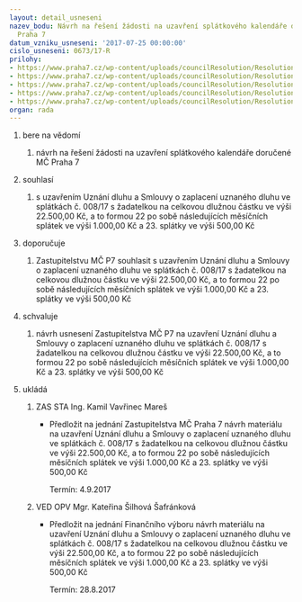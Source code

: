 ```yaml
---
layout: detail_usneseni
nazev_bodu: Návrh na řešení žádosti na uzavření splátkového kalendáře doručené MČ
  Praha 7
datum_vzniku_usneseni: '2017-07-25 00:00:00'
cislo_usneseni: 0673/17-R
prilohy:
- https://www.praha7.cz/wp-content/uploads/councilResolution/Resolutions/29343/export/c1_Duvodovazprava~228757.doc
- https://www.praha7.cz/wp-content/uploads/councilResolution/Resolutions/29343/export/c2_Zadost~228756.pdf
- https://www.praha7.cz/wp-content/uploads/councilResolution/Resolutions/29343/export/c3_Najemnismlouva~228754.pdf
- https://www.praha7.cz/wp-content/uploads/councilResolution/Resolutions/29343/export/c4_Predavaciprotokol_ukonceninajmu~228752.pdf
- https://www.praha7.cz/wp-content/uploads/councilResolution/Resolutions/29343/export/export~295623.pdf
organ: rada
---
```

<OL class=urzList_view id=urzList>
<LI class=urzClass1><SPAN name="1">bere na vědomí</SPAN> 
<OL class=urzOlClass>
<LI class=urzClass2 style="TEXT-ALIGN: left"><SPAN>
<P>návrh na řešení žádosti&nbsp;na uzavření splátkového kalendáře doručené MČ Praha 7</P></SPAN></LI></OL></LI>
<LI class=urzClass1><SPAN name="26">souhlasí</SPAN> 
<OL class=urzOlClass>
<LI class=urzClass2 style="TEXT-ALIGN: left"><SPAN>
<P>s uzavřením Uznání dluhu a Smlouvy o zaplacení uznaného dluhu ve splátkách č. 008/17 s žadatelkou na celkovou dlužnou částku ve výši 22.500,00 Kč, a to formou&nbsp;22 po sobě následujících měsíčních splátek ve výši 1.000,00 Kč a 23. splátky ve výši 500,00 Kč</P></SPAN></LI></OL></LI>
<LI class=urzClass1><SPAN name="4">doporučuje</SPAN> 
<OL class=urzOlClass>
<LI class=urzClass2 style="TEXT-ALIGN: left"><SPAN>
<P>Zastupitelstvu MČ P7 souhlasit s uzavřením Uznání dluhu a Smlouvy o zaplacení uznaného dluhu ve splátkách č. 008/17 s žadatelkou na celkovou dlužnou částku ve výši 22.500,00 Kč, a to formou 22 po sobě následujících měsíčních splátek ve výši 1.000,00 Kč a 23. splátky ve výši 500,00 Kč</P></SPAN></LI></OL></LI>
<LI class=urzClass1><SPAN name="24">schvaluje</SPAN> 
<OL class=urzOlClass>
<LI class=urzClass2 style="TEXT-ALIGN: left"><SPAN>
<P>návrh usnesení Zastupitelstva MČ P7 na uzavření Uznání dluhu a Smlouvy o zaplacení uznaného dluhu ve splátkách č. 008/17 s žadatelkou na celkovou dlužnou částku ve výši 22.500,00 Kč, a to formou 22 po sobě následujících měsíčních splátek ve výši 1.000,00 Kč a 23. splátky ve výši 500,00 Kč</P></SPAN></LI></OL></LI>
<LI class=urzClass1 id=urzUkoly><SPAN name="1">ukládá</SPAN>
<OL class=urzOlClass>
<LI class=urzClass2><SPAN>
<P>ZAS STA Ing. Kamil Vavřinec Mareš</P></SPAN>
<UL class=urzUlClass>
<LI class=urzClass3><SPAN>
<P>Předložit na jednání Zastupitelstva MČ Praha 7 návrh materiálu na uzavření Uznání dluhu a Smlouvy o zaplacení uznaného dluhu ve splátkách č. 008/17 s žadatelkou na celkovou dlužnou částku ve výši 22.500,00 Kč, a to formou 22 po sobě následujících měsíčních splátek ve výši 1.000,00 Kč a 23. splátky ve výši 500,00 Kč</P></SPAN><SPAN class=urzUkolTermin>Termín:&nbsp;4.9.2017</SPAN></LI></UL></LI>
<LI class=urzClass2><SPAN>
<P>VED OPV Mgr. Kateřina Šilhová Šafránková</P></SPAN>
<UL class=urzUlClass>
<LI class=urzClass3><SPAN>
<P>Předložit na jednání Finančního výboru návrh materiálu na uzavření Uznání dluhu a Smlouvy o zaplacení uznaného dluhu ve splátkách č. 008/17 s žadatelkou na celkovou dlužnou částku ve výši 22.500,00 Kč, a to formou 22 po sobě následujících měsíčních splátek ve výši 1.000,00 Kč a 23. splátky ve výši 500,00 Kč</P></SPAN><SPAN class=urzUkolTermin>Termín:&nbsp;28.8.2017</SPAN></LI></UL></LI></OL></LI></OL>